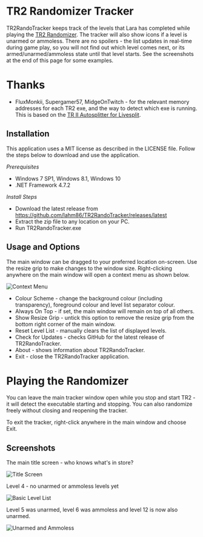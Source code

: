 # TR2 Randomizer Tracker
TR2RandoTracker keeps track of the levels that Lara has completed while playing the [TR2 Randomizer](https://github.com/DanzaG/TR2-Rando). The tracker will also show icons if a level is unarmed or ammoless. There are no spoilers - the list updates in real-time during game play, so you will not find out which level comes next, or its armed/unarmed/ammoless state until that level starts. See the screenshots at the end of this page for some examples.

# Thanks
* FluxMonkii, Supergamer57, MidgeOnTwitch - for the relevant memory addresses for each TR2 exe, and the way to detect which exe is running. This is based on the [TR II Autosplitter for Livesplit](https://raw.githubusercontent.com/FluxMonkii/Autosplitters/master/TombRaiderII.asl). 

## Installation

This application uses a MIT license as described in the LICENSE file. Follow the steps below to download and use the application.

_Prerequisites_
* Windows 7 SP1, Windows 8.1, Windows 10
* .NET Framework 4.7.2

_Install Steps_
* Download the latest release from https://github.com/lahm86/TR2RandoTracker/releases/latest
* Extract the zip file to any location on your PC.
* Run TR2RandoTracker.exe

## Usage and Options

The main window can be dragged to your preferred location on-screen. Use the resize grip to make changes to the window size. Right-clicking anywhere on the main window will open a context menu as shown below.

![Context Menu](https://github.com/lahm86/TR2RandoTracker/blob/main/Resources/ContextMenu.png)

* Colour Scheme - change the background colour (including transparency), foreground colour and level list separator colour.
* Always On Top - if set, the main window will remain on top of all others.
* Show Resize Grip - untick this option to remove the resize grip from the bottom right corner of the main window.
* Reset Level List - manually clears the list of displayed levels.
* Check for Updates - checks GitHub for the latest release of TR2RandoTracker.
* About - shows information about TR2RandoTracker.
* Exit - close the TR2RandoTracker application.

# Playing the Randomizer
You can leave the main tracker window open while you stop and start TR2 - it will detect the executable starting and stopping. You can also randomize freely without closing and reopening the tracker.

To exit the tracker, right-click anywhere in the main window and choose Exit.

## Screenshots
The main title screen - who knows what's in store?

![Title Screen](https://github.com/lahm86/TR2RandoTracker/blob/main/Resources/TitleScreen.png)


Level 4 - no unarmed or ammoless levels yet

![Basic Level List](https://github.com/lahm86/TR2RandoTracker/blob/main/Resources/LevelList.png)


Level 5 was unarmed, level 6 was ammoless and level 12 is now also unarmed.

![Unarmed and Ammoless](https://github.com/lahm86/TR2RandoTracker/blob/main/Resources/UnarmedAmmoless.png)

